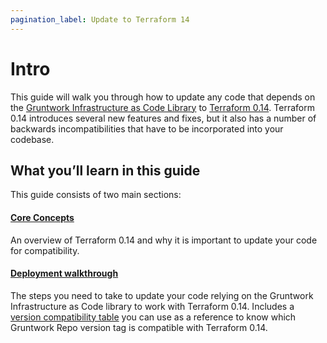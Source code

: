 ```yaml
---
pagination_label: Update to Terraform 14
---
```


# Intro

This guide will walk you through how to update any code that depends on the
[Gruntwork Infrastructure as Code
Library](https://gruntwork.io/infrastructure-as-code-library/) to [Terraform
0.14](https://www.terraform.io/upgrade-guides/0-14.html). Terraform 0.14
introduces several new features and fixes, but it also has a number of backwards
incompatibilities that have to be incorporated into your codebase.

## What you’ll learn in this guide

This guide consists of two main sections:

<div className="dlist">

#### [Core Concepts](1-core-concepts.md)

An overview of Terraform 0.14 and why it is important to update your code for compatibility.

#### [Deployment walkthrough](2-deployment-walkthrough/0-step-1-update-your-code-to-be-compatible-with-terraform-0-13.md)

The steps you need to take to update your code relying on the Gruntwork Infrastructure as Code library to work with
Terraform 0.14. Includes a
[version compatibility table](2-deployment-walkthrough/2-step-3-update-references-to-the-gruntwork-infrastructure-as-code-library.md#version-compatibility-table) you can use as a reference to know which Gruntwork Repo version
tag is compatible with Terraform 0.14.

</div>


<!-- ##DOCS-SOURCER-START
{"sourcePlugin":"Local File Copier","hash":"cb4f76e289c0e931ed9a160376e313d4"}
##DOCS-SOURCER-END -->
